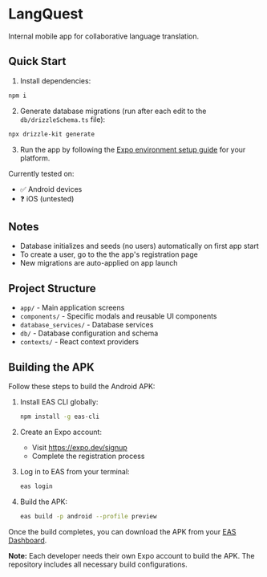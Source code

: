 # LangQuest
  
Internal mobile app for collaborative language translation.
  
## Quick Start
  
1. Install dependencies:
```bash
npm i
```
  
2. Generate database migrations (run after each edit to the `db/drizzleSchema.ts` file):
```bash
npx drizzle-kit generate
```
  
3. Run the app by following the [Expo environment setup guide](https://docs.expo.dev/get-started/set-up-your-environment/) for your platform.
  
Currently tested on:
- ✅ Android devices
- ❓ iOS (untested)

## Notes

- Database initializes and seeds (no users) automatically on first app start
- To create a user, go to the the app's registration page
- New migrations are auto-applied on app launch

## Project Structure

- `app/` - Main application screens
- `components/` - Specific modals and reusable UI components
- `database_services/` - Database services
- `db/` - Database configuration and schema
- `contexts/` - React context providers

## Building the APK

Follow these steps to build the Android APK:

1. Install EAS CLI globally:
   ```bash
   npm install -g eas-cli
   ```

2. Create an Expo account:
   - Visit https://expo.dev/signup
   - Complete the registration process

3. Log in to EAS from your terminal:
   ```bash
   eas login
   ```

4. Build the APK:
   ```bash
   eas build -p android --profile preview
   ```

Once the build completes, you can download the APK from your [EAS Dashboard](https://expo.dev).

**Note:** Each developer needs their own Expo account to build the APK. The repository includes all necessary build configurations.